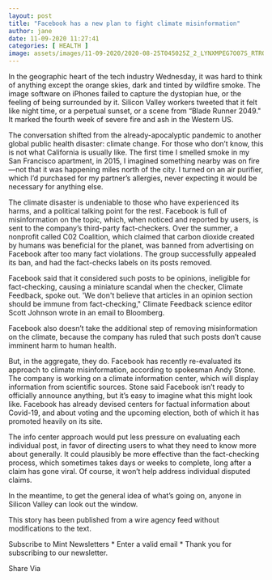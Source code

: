 ```yaml
---
layout: post
title: "Facebook has a new plan to fight climate misinformation"
author: jane 
date: 11-09-2020 11:27:41 
categories: [ HEALTH ] 
image: assets/images/11-09-2020/2020-08-25T045025Z_2_LYNXMPEG7O07S_RTROPTP_3_FRANCE-FACEBOOK-TAX_1598349745521_1599737005508.JPG
---
```

In the geographic heart of the tech industry Wednesday, it was hard to think of anything except the orange skies, dark and tinted by wildfire smoke. The image software on iPhones failed to capture the dystopian hue, or the feeling of being surrounded by it. Silicon Valley workers tweeted that it felt like night time, or a perpetual sunset, or a scene from “Blade Runner 2049." It marked the fourth week of severe fire and ash in the Western US.

The conversation shifted from the already-apocalyptic pandemic to another global public health disaster: climate change. For those who don’t know, this is not what California is usually like. The first time I smelled smoke in my San Francisco apartment, in 2015, I imagined something nearby was on fire—not that it was happening miles north of the city. I turned on an air purifier, which I’d purchased for my partner’s allergies, never expecting it would be necessary for anything else.

The climate disaster is undeniable to those who have experienced its harms, and a political talking point for the rest. Facebook is full of misinformation on the topic, which, when noticed and reported by users, is sent to the company’s third-party fact-checkers. Over the summer, a nonprofit called C02 Coalition, which claimed that carbon dioxide created by humans was beneficial for the planet, was banned from advertising on Facebook after too many fact violations. The group successfully appealed its ban, and had the fact-checks labels on its posts removed.

Facebook said that it considered such posts to be opinions, ineligible for fact-checking, causing a miniature scandal when the checker, Climate Feedback, spoke out. 'We don't believe that articles in an opinion section should be immune from fact-checking," Climate Feedback science editor Scott Johnson wrote in an email to Bloomberg.

Facebook also doesn’t take the additional step of removing misinformation on the climate, because the company has ruled that such posts don’t cause imminent harm to human health.

But, in the aggregate, they do. Facebook has recently re-evaluated its approach to climate misinformation, according to spokesman Andy Stone. The company is working on a climate information center, which will display information from scientific sources. Stone said Facebook isn’t ready to officially announce anything, but it’s easy to imagine what this might look like. Facebook has already devised centers for factual information about Covid-19, and about voting and the upcoming election, both of which it has promoted heavily on its site.

The info center approach would put less pressure on evaluating each individual post, in favor of directing users to what they need to know more about generally. It could plausibly be more effective than the fact-checking process, which sometimes takes days or weeks to complete, long after a claim has gone viral. Of course, it won’t help address individual disputed claims.

In the meantime, to get the general idea of what’s going on, anyone in Silicon Valley can look out the window.

This story has been published from a wire agency feed without modifications to the text.

Subscribe to Mint Newsletters * Enter a valid email * Thank you for subscribing to our newsletter.

Share Via